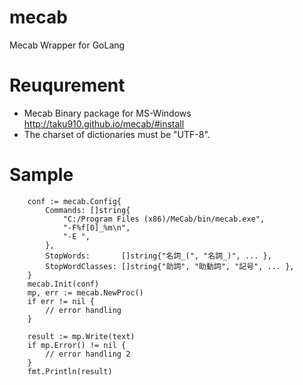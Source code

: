 # mecab
Mecab Wrapper for GoLang

# Reuqurement
- Mecab Binary package for MS-Windows http://taku910.github.io/mecab/#install
- The charset of dictionaries must be "UTF-8".

# Sample

```
	conf := mecab.Config{
		Commands: []string{
			"C:/Program Files (x86)/MeCab/bin/mecab.exe",
			"-F%f[0]_%m\n",
			"-E ",
		},
		StopWords:       []string{"名詞_(", "名詞_)", ... },
		StopWordClasses: []string{"助詞", "助動詞", "記号", ... },
	}
	mecab.Init(conf)
	mp, err := mecab.NewProc()
	if err != nil {
		// error handling
	}
  
  	result := mp.Write(text)
	if mp.Error() != nil {
		// error handling 2
	}
	fmt.Println(result)
  
```
